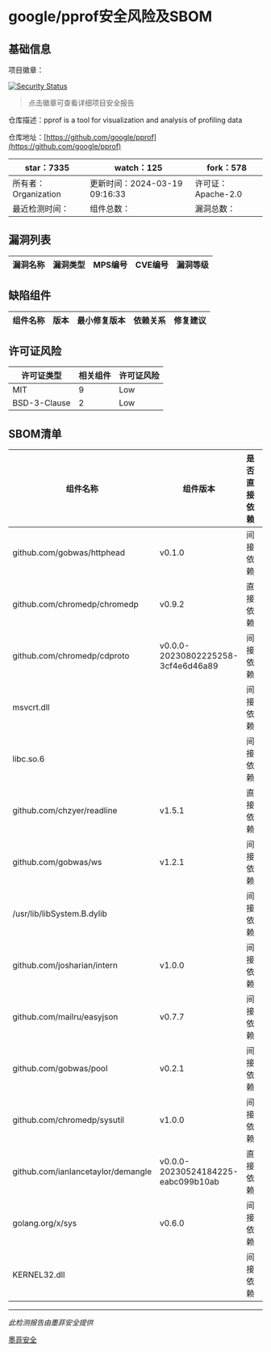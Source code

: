 # google/pprof安全风险及SBOM

## 基础信息

项目徽章：

[![Security Status](https://www.murphysec.com/platform3/v31/badge/1770154943378345984.svg)](https://www.murphysec.com/console/report/1732465881748819968/1770154943378345984)

> 点击徽章可查看详细项目安全报告

仓库描述：pprof is a tool for visualization and analysis of profiling data

仓库地址：[https://github.com/google/pprof](https://github.com/google/pprof)

| star：7335 | watch：125 | fork：578 |
| ----------- | -------------- | ------------ |
| 所有者：Organization | 更新时间：2024-03-19 09:16:33 | 许可证：Apache-2.0 |
| 最近检测时间： | 组件总数： | 漏洞总数： |




## 漏洞列表

| 漏洞名称 | 漏洞类型 | MPS编号 | CVE编号 | 漏洞等级 |
| ------- | ------ | ------- | ------ | ----- |





## 缺陷组件

| 组件名称 | 版本 | 最小修复版本 | 依赖关系 | 修复建议 |
| -------- | ---- | ------------ | -------- | -------- |





## 许可证风险

| 许可证类型 | 相关组件 | 许可证风险 |
| ---------- | -------- | ---------- |
|MIT|9|Low|
|BSD-3-Clause|2|Low|




## SBOM清单

| 组件名称 | 组件版本 | 是否直接依赖 | 仓库 |
| -------- | -------- | ------------ | ---- |
|github.com/gobwas/httphead|v0.1.0|间接依赖|go|
|github.com/chromedp/chromedp|v0.9.2|直接依赖|go|
|github.com/chromedp/cdproto|v0.0.0-20230802225258-3cf4e6d46a89|间接依赖|go|
|msvcrt.dll||间接依赖||
|libc.so.6||间接依赖||
|github.com/chzyer/readline|v1.5.1|直接依赖|go|
|github.com/gobwas/ws|v1.2.1|间接依赖|go|
|/usr/lib/libSystem.B.dylib||间接依赖||
|github.com/josharian/intern|v1.0.0|间接依赖|go|
|github.com/mailru/easyjson|v0.7.7|间接依赖|go|
|github.com/gobwas/pool|v0.2.1|间接依赖|go|
|github.com/chromedp/sysutil|v1.0.0|间接依赖|go|
|github.com/ianlancetaylor/demangle|v0.0.0-20230524184225-eabc099b10ab|直接依赖|go|
|golang.org/x/sys|v0.6.0|间接依赖|go|
|KERNEL32.dll||间接依赖||


------

*此检测报告由墨菲安全提供*

[墨菲安全](www.murphysec.com)